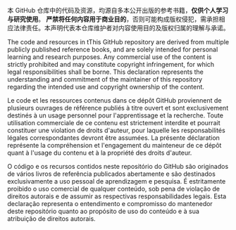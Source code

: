 本 GitHub 仓库中的代码及资源，均源自多本公开出版的参考书籍，**仅供个人学习与研究使用**。
**严禁将任何内容用于商业目的**，否则可能构成版权侵犯，需承担相应法律责任。本声明代表本仓库维护者对内容使用目的及版权归属的理解与承诺。

The code and resources in tThis GitHub repository are derived from multiple publicly published reference books,
and are solely intended for personal learning and research purposes.
Any commercial use of the content is strictly prohibited and may constitute copyright infringement,
for which legal responsibilities shall be borne. 
This declaration represents the understanding and commitment of the maintainer of this repository
regarding the intended use and copyright ownership of the content.

Le code et les ressources contenus dans ce dépôt GitHub proviennent de plusieurs ouvrages de référence publiés à titre ouvert 
et sont exclusivement destinés à un usage personnel pour l'apprentissage et la recherche. 
Toute utilisation commerciale de ce contenu est strictement interdite et pourrait constituer une violation de droits d'auteur,
pour laquelle les responsabilités légales correspondantes devront être assumées.
La présente déclaration représente la compréhension et l'engagement du mainteneur de ce dépôt quant à l'usage du contenu
et à la propriété des droits d'auteur.

O código e os recursos contidos neste repositório do GitHub são originados de vários livros de referência publicados abertamente 
e são destinados exclusivamente a uso pessoal de aprendizagem e pesquisa. 
É estritamente proibido o uso comercial de qualquer conteúdo, 
sob pena de violação de direitos autorais e de assumir as respectivas responsabilidades legais.
Esta declaração representa o entendimento e compromisso do mantenedor deste repositório quanto ao propósito de uso do conteúdo
e à sua atribuição de direitos autorais.
